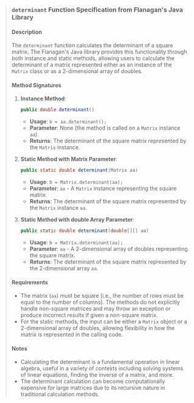 > ### `determinant` Function Specification from Flanagan's Java Library
>
> #### Description
> The `determinant` function calculates the determinant of a square matrix. The Flanagan's Java library provides this functionality through both instance and static methods, allowing users to calculate the determinant of a matrix represented either as an instance of the `Matrix` class or as a 2-dimensional array of doubles.
>
> #### Method Signatures
> 1. **Instance Method**:
>    ```java
>    public double determinant()
>    ```
>    - **Usage**: `b = aa.determinant();`
>    - **Parameter**: None (the method is called on a `Matrix` instance `aa`).
>    - **Returns**: The determinant of the square matrix represented by the `Matrix` instance.
>
> 2. **Static Method with Matrix Parameter**:
>    ```java
>    public static double determinant(Matrix aa)
>    ```
>    - **Usage**: `b = Matrix.determinant(aa);`
>    - **Parameter**: `aa` - A `Matrix` instance representing the square matrix.
>    - **Returns**: The determinant of the square matrix represented by the `Matrix` instance `aa`.
>
> 3. **Static Method with double Array Parameter**:
>    ```java
>    public static double determinant(double[][] aa)
>    ```
>    - **Usage**: `b = Matrix.determinant(aa);`
>    - **Parameter**: `aa` - A 2-dimensional array of doubles representing the square matrix.
>    - **Returns**: The determinant of the square matrix represented by the 2-dimensional array `aa`.
>
> #### Requirements
> - The matrix (`aa`) must be square (i.e., the number of rows must be equal to the number of columns). The methods do not explicitly handle non-square matrices and may throw an exception or produce incorrect results if given a non-square matrix.
> - For the static methods, the input can be either a `Matrix` object or a 2-dimensional array of doubles, allowing flexibility in how the matrix is represented in the calling code.
>
> #### Notes
> - Calculating the determinant is a fundamental operation in linear algebra, useful in a variety of contexts including solving systems of linear equations, finding the inverse of a matrix, and more.
> - The determinant calculation can become computationally expensive for large matrices due to its recursive nature in traditional calculation methods.